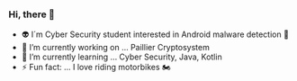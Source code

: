 ### Hi, there 👋
- 👽 I´m Cyber Security student interested in Android malware detection 💚
- 🔭 I’m currently working on ... Paillier Cryptosystem
- 🌱 I’m currently learning ... Cyber Security, Java, Kotlin
- ⚡ Fun fact: ... I love riding motorbikes 🏍️
<!--
**Dordy175/Dordy175** is a ✨ _special_ ✨ repository because its `README.md` (this file) appears on your GitHub profile.

Here are some ideas to get you started:

 

- 👯 I’m looking to collaborate on ...
- 🤔 I’m looking for help with ...
- 💬 Ask me about ...
- 📫 How to reach me: ...
- 😄 Pronouns: ...
 
-->
